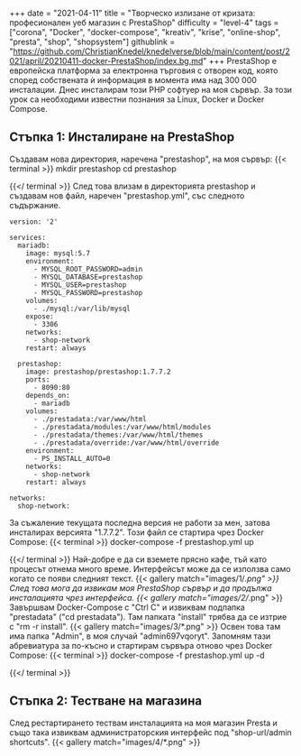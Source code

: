 +++
date = "2021-04-11"
title = "Творческо излизане от кризата: професионален уеб магазин с PrestaShop"
difficulty = "level-4"
tags = ["corona", "Docker", "docker-compose", "kreativ", "krise", "online-shop", "presta", "shop", "shopsystem"]
githublink = "https://github.com/ChristianKnedel/knedelverse/blob/main/content/post/2021/april/20210411-docker-PrestaShop/index.bg.md"
+++
PrestaShop е европейска платформа за електронна търговия с отворен код, която според собствената ѝ информация в момента има над 300 000 инсталации. Днес инсталирам този PHP софтуер на моя сървър. За този урок са необходими известни познания за Linux, Docker и Docker Compose.
## Стъпка 1: Инсталиране на PrestaShop
Създавам нова директория, наречена "prestashop", на моя сървър:
{{< terminal >}}
mkdir prestashop
cd prestashop

{{</ terminal >}}
След това влизам в директорията prestashop и създавам нов файл, наречен "prestashop.yml", със следното съдържание.
```
version: '2'

services:
  mariadb:
    image: mysql:5.7
    environment:
      - MYSQL_ROOT_PASSWORD=admin
      - MYSQL_DATABASE=prestashop
      - MYSQL_USER=prestashop
      - MYSQL_PASSWORD=prestashop
    volumes:
      - ./mysql:/var/lib/mysql
    expose:
      - 3306
    networks:
      - shop-network
    restart: always

  prestashop:
    image: prestashop/prestashop:1.7.7.2
    ports:
      - 8090:80
    depends_on:
      - mariadb
    volumes:
      - ./prestadata:/var/www/html
      - ./prestadata/modules:/var/www/html/modules
      - ./prestadata/themes:/var/www/html/themes
      - ./prestadata/override:/var/www/html/override
    environment:
      - PS_INSTALL_AUTO=0
    networks:
      - shop-network
    restart: always

networks:
  shop-network:

```
За съжаление текущата последна версия не работи за мен, затова инсталирах версията "1.7.7.2". Този файл се стартира чрез Docker Compose:
{{< terminal >}}
docker-compose -f prestashop.yml up

{{</ terminal >}}
Най-добре е да си вземете прясно кафе, тъй като процесът отнема много време. Интерфейсът може да се използва само когато се появи следният текст.
{{< gallery match="images/1/*.png" >}}
След това мога да извикам моя PrestaShop сървър и да продължа инсталацията чрез интерфейса.
{{< gallery match="images/2/*.png" >}}
Завършвам Docker-Compose с "Ctrl C" и извиквам подпапка "prestadata" ("cd prestadata"). Там папката "install" трябва да се изтрие с "rm -r install".
{{< gallery match="images/3/*.png" >}}
Освен това там има папка "Admin", в моя случай "admin697vqoryt". Запомням тази абревиатура за по-късно и стартирам сървъра отново чрез Docker Compose:
{{< terminal >}}
docker-compose -f prestashop.yml up -d

{{</ terminal >}}

## Стъпка 2: Тестване на магазина
След рестартирането тествам инсталацията на моя магазин Presta и също така извиквам администраторския интерфейс под "shop-url/admin shortcuts".
{{< gallery match="images/4/*.png" >}}